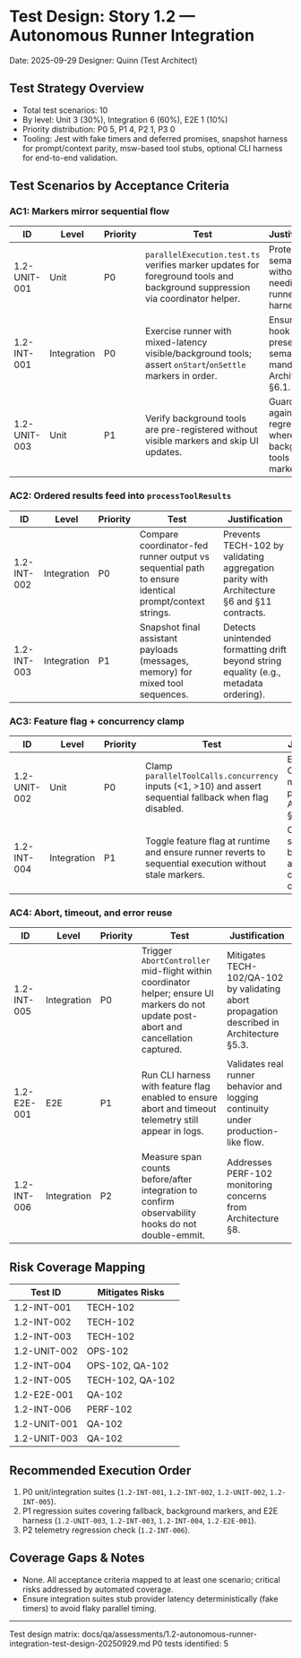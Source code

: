 # Test Design: Story 1.2 — Autonomous Runner Integration

Date: 2025-09-29
Designer: Quinn (Test Architect)

## Test Strategy Overview

- Total test scenarios: 10
- By level: Unit 3 (30%), Integration 6 (60%), E2E 1 (10%)
- Priority distribution: P0 5, P1 4, P2 1, P3 0
- Tooling: Jest with fake timers and deferred promises, snapshot harness for prompt/context parity, msw-based tool stubs, optional CLI harness for end-to-end validation.

## Test Scenarios by Acceptance Criteria

### AC1: Markers mirror sequential flow

| ID           | Level       | Priority | Test                                                                                                                        | Justification                                                             |
| ------------ | ----------- | -------- | --------------------------------------------------------------------------------------------------------------------------- | ------------------------------------------------------------------------- |
| 1.2-UNIT-001 | Unit        | P0       | `parallelExecution.test.ts` verifies marker updates for foreground tools and background suppression via coordinator helper. | Protects UI semantics without needing full runner harness.                |
| 1.2-INT-001  | Integration | P0       | Exercise runner with mixed-latency visible/background tools; assert `onStart`/`onSettle` markers in order.                  | Ensures hook wiring preserves UI semantics mandated in Architecture §6.1. |
| 1.2-UNIT-003 | Unit        | P1       | Verify background tools are pre-registered without visible markers and skip UI updates.                                     | Guards against regressions where background tools leak UI markers.        |

### AC2: Ordered results feed into `processToolResults`

| ID          | Level       | Priority | Test                                                                                                 | Justification                                                                              |
| ----------- | ----------- | -------- | ---------------------------------------------------------------------------------------------------- | ------------------------------------------------------------------------------------------ |
| 1.2-INT-002 | Integration | P0       | Compare coordinator-fed runner output vs sequential path to ensure identical prompt/context strings. | Prevents TECH-102 by validating aggregation parity with Architecture §6 and §11 contracts. |
| 1.2-INT-003 | Integration | P1       | Snapshot final assistant payloads (messages, memory) for mixed tool sequences.                       | Detects unintended formatting drift beyond string equality (e.g., metadata ordering).      |

### AC3: Feature flag + concurrency clamp

| ID           | Level       | Priority | Test                                                                                                      | Justification                                                 |
| ------------ | ----------- | -------- | --------------------------------------------------------------------------------------------------------- | ------------------------------------------------------------- |
| 1.2-UNIT-002 | Unit        | P0       | Clamp `parallelToolCalls.concurrency` inputs (<1, >10) and assert sequential fallback when flag disabled. | Enforces OPS-102 mitigation per Architecture §7 guidance.     |
| 1.2-INT-004  | Integration | P1       | Toggle feature flag at runtime and ensure runner reverts to sequential execution without stale markers.   | Confirms safe fallback behavior across configuration changes. |

### AC4: Abort, timeout, and error reuse

| ID          | Level       | Priority | Test                                                                                                                                  | Justification                                                                             |
| ----------- | ----------- | -------- | ------------------------------------------------------------------------------------------------------------------------------------- | ----------------------------------------------------------------------------------------- |
| 1.2-INT-005 | Integration | P0       | Trigger `AbortController` mid-flight within coordinator helper; ensure UI markers do not update post-abort and cancellation captured. | Mitigates TECH-102/QA-102 by validating abort propagation described in Architecture §5.3. |
| 1.2-E2E-001 | E2E         | P1       | Run CLI harness with feature flag enabled to ensure abort and timeout telemetry still appear in logs.                                 | Validates real runner behavior and logging continuity under production-like flow.         |
| 1.2-INT-006 | Integration | P2       | Measure span counts before/after integration to confirm observability hooks do not double-emmit.                                      | Addresses PERF-102 monitoring concerns from Architecture §8.                              |

## Risk Coverage Mapping

| Test ID      | Mitigates Risks  |
| ------------ | ---------------- |
| 1.2-INT-001  | TECH-102         |
| 1.2-INT-002  | TECH-102         |
| 1.2-INT-003  | TECH-102         |
| 1.2-UNIT-002 | OPS-102          |
| 1.2-INT-004  | OPS-102, QA-102  |
| 1.2-INT-005  | TECH-102, QA-102 |
| 1.2-E2E-001  | QA-102           |
| 1.2-INT-006  | PERF-102         |
| 1.2-UNIT-001 | QA-102           |
| 1.2-UNIT-003 | QA-102           |

## Recommended Execution Order

1. P0 unit/integration suites (`1.2-INT-001`, `1.2-INT-002`, `1.2-UNIT-002`, `1.2-INT-005`).
2. P1 regression suites covering fallback, background markers, and E2E harness (`1.2-UNIT-003`, `1.2-INT-003`, `1.2-INT-004`, `1.2-E2E-001`).
3. P2 telemetry regression check (`1.2-INT-006`).

## Coverage Gaps & Notes

- None. All acceptance criteria mapped to at least one scenario; critical risks addressed by automated coverage.
- Ensure integration suites stub provider latency deterministically (fake timers) to avoid flaky parallel timing.

---

Test design matrix: docs/qa/assessments/1.2-autonomous-runner-integration-test-design-20250929.md
P0 tests identified: 5

